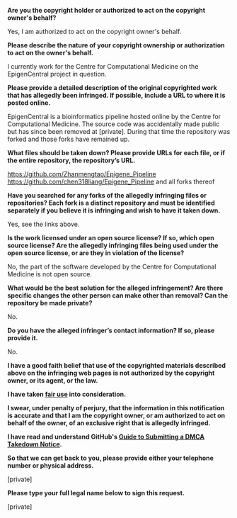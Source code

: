 **Are you the copyright holder or authorized to act on the copyright owner's behalf?**

Yes, I am authorized to act on the copyright owner's behalf.

**Please describe the nature of your copyright ownership or authorization to act on the owner's behalf.**

I currently work for the Centre for Computational Medicine on the EpigenCentral project in question.

**Please provide a detailed description of the original copyrighted work that has allegedly been infringed. If possible, include a URL to where it is posted online.**

EpigenCentral is a bioinformatics pipeline hosted online by the Centre for Computational Medicine. The source code was accidentally made public but has since been removed at [private]. During that time the repository was forked and those forks have remained up.

**What files should be taken down? Please provide URLs for each file, or if the entire repository, the repository’s URL.**

https://github.com/Zhanmengtao/Epigene_Pipeline
https://github.com/chen318liang/Epigene_Pipeline
and all forks thereof

**Have you searched for any forks of the allegedly infringing files or repositories? Each fork is a distinct repository and must be identified separately if you believe it is infringing and wish to have it taken down.**

Yes, see the links above.

**Is the work licensed under an open source license? If so, which open source license? Are the allegedly infringing files being used under the open source license, or are they in violation of the license?**

No, the part of the software developed by the Centre for Computational Medicine is not open source.

**What would be the best solution for the alleged infringement? Are there specific changes the other person can make other than removal? Can the repository be made private?**

No.

**Do you have the alleged infringer’s contact information? If so, please provide it.**

No.

**I have a good faith belief that use of the copyrighted materials described above on the infringing web pages is not authorized by the copyright owner, or its agent, or the law.**

**I have taken <a href="https://www.lumendatabase.org/topics/22">fair use</a> into consideration.**

**I swear, under penalty of perjury, that the information in this notification is accurate and that I am the copyright owner, or am authorized to act on behalf of the owner, of an exclusive right that is allegedly infringed.**

**I have read and understand GitHub's <a href="https://help.github.com/articles/guide-to-submitting-a-dmca-takedown-notice/">Guide to Submitting a DMCA Takedown Notice</a>.**

**So that we can get back to you, please provide either your telephone number or physical address.**

[private]  

**Please type your full legal name below to sign this request.**

[private]  
